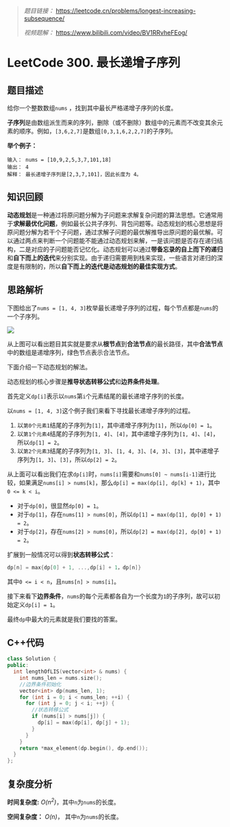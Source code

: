 
> *题目链接：* https://leetcode.cn/problems/longest-increasing-subsequence/
>
>*视频题解：* https://www.bilibili.com/video/BV1RRvheFEog/

# LeetCode 300. 最长递增子序列

## 题目描述

给你一个整数数组`nums` ，找到其中最长严格递增子序列的长度。

**子序列**是由数组派生而来的序列，删除（或不删除）数组中的元素而不改变其余元素的顺序。例如，`[3,6,2,7]`是数组`[0,3,1,6,2,2,7]`的子序列。

**举个例子：**

```
输入： nums = [10,9,2,5,3,7,101,18]
输出： 4
解释： 最长递增子序列是[2,3,7,101]，因此长度为 4。
```

## 知识回顾

**动态规划**是一种通过将原问题分解为子问题来求解复杂问题的算法思想。它通常用于**求解最优化问题**，例如最长公共子序列、背包问题等。动态规划的核心思想是将原问题分解为若干个子问题，通过求解子问题的最优解推导出原问题的最优解。可以通过两点来判断一个问题能不能通过动态规划来解，一是该问题是否存在递归结构，二是对应的子问题能否记忆化。动态规划可以通过**带备忘录的自上而下的递归**和**自下而上的迭代**来分别实现。由于递归需要用到栈来实现，一些语言对递归的深度是有限制的，所以**自下而上的迭代是动态规划的最佳实现方式**。

## 思路解析

下图给出了`nums = [1, 4, 3]`枚举最长递增子序列的过程，每个节点都是`nums`的一个子序列。

![](https://gitee.com/ldtech007/picture/raw/master/pic/lc-0300-01.png)

从上图可以看出题目其实就是要求从**根节点**到**合法节点**的最长路径，其中**合法节点**中的数组是递增序列，绿色节点表示合法节点。

下面介绍一下动态规划的解法。

动态规划的核心步骤是**推导状态转移公式**和**边界条件处理**。

首先定义`dp[i]`表示以`nums`第`i`个元素结尾的最长递增子序列的长度。

以`nums = [1, 4, 3]`这个例子我们来看下寻找最长递增子序列的过程。
1. 以`第0个元素1`结尾的子序列为`[1]`，其中递增子序列为`[1]`，所以`dp[0] = 1`。
2. 以`第1个元素4`结尾的子序列为`[1, 4]`、`[4]`，其中递增子序列为`[1, 4]`、`[4]`，所以`dp[1] = 2`。
3. 以`第2个元素3`结尾的子序列为`[1, 3]`、`[1, 4, 3]`、`[4, 3]`、`[3]`，其中递增子序列为`[1, 3]`、`[3]`，所以`dp[2] = 2`。

从上面可以看出我们在求`dp[i]`时，`nums[i]`需要和`nums[0] ~ nums[i-1]`进行比较，如果满足`nums[i] > nums[k]`，那么`dp[i] = max(dp[i], dp[k] + 1)`，其中`0 <= k < i`。

* 对于`dp[0]`，很显然`dp[0] = 1`。
* 对于`dp[1]`，存在`nums[1] > nums[0]`，所以`dp[1] = max(dp[1], dp[0] + 1) = 2`。
* 对于`dp[2]`，存在`nums[2] > nums[0]`，所以`dp[2] = max(dp[2], dp[0] + 1) = 2`。

扩展到一般情况可以得到**状态转移公式**：

```cpp
dp[n] = max{dp[0] + 1, ...,dp[i] + 1，dp[n]}
```
其中`0 <= i < n`，且`nums[n] > nums[i]`。

接下来看下**边界条件**，`nums`的每个元素都各自为一个长度为`1`的子序列，故可以初始定义`dp[i] = 1`。

最终`dp`中最大的元素就是我们要找的答案。

## C++代码

```cpp
class Solution {
public:
  int lengthOfLIS(vector<int> & nums) {
    int nums_len = nums.size();
    //边界条件初始化
    vector<int> dp(nums_len, 1);
    for (int i = 0; i < nums_len; ++i) {
      for (int j = 0; j < i; ++j) {
        //状态转移公式
        if (nums[i] > nums[j]) {
          dp[i] = max(dp[i], dp[j] + 1);
        }
      }
    }
    return *max_element(dp.begin(), dp.end());
  }
};
```
## 复杂度分析

**时间复杂度:** *O(n<sup>2</sup>)*，其中`n`为`nums`的长度。

**空间复杂度：** *O(n)*， 其中`n`为`nums`的长度。

